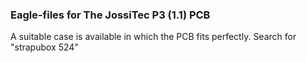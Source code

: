 ### Eagle-files for The JossiTec P3 (1.1) PCB


A suitable case is available in which the PCB fits perfectly. Search for "strapubox 524"
